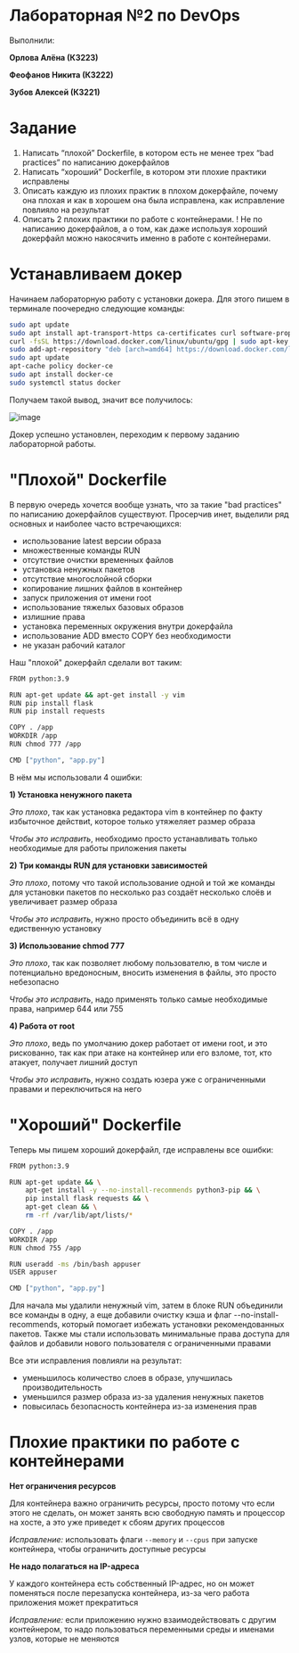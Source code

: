 # Лабораторная №2 по DevOps

Выполнили:

**Орлова Алёна (К3223)**

**Феофанов Никита (К3222)**

**Зубов Алексей (К3221)**

# Задание
1. Написать “плохой” Dockerfile, в котором есть не менее трех “bad practices” по написанию докерфайлов
2. Написать “хороший” Dockerfile, в котором эти плохие практики исправлены
3. Описать каждую из плохих практик в плохом докерфайле, почему она плохая и как в хорошем она была исправлена, как исправление повлияло на результат
4. Описать 2 плохих практики по работе с контейнерами. ! Не по написанию докерфайлов, а о том, как даже используя хороший докерфайл можно накосячить именно в работе с контейнерами.

# Устанавливаем докер

Начинаем лабораторную работу с установки докера. Для этого пишем в терминале поочередно следующие команды:

```bash
sudo apt update
sudo apt install apt-transport-https ca-certificates curl software-properties-common
curl -fsSL https://download.docker.com/linux/ubuntu/gpg | sudo apt-key add -
sudo add-apt-repository "deb [arch=amd64] https://download.docker.com/linux/ubuntu focal stable"
sudo apt update
apt-cache policy docker-ce
sudo apt install docker-ce
sudo systemctl status docker
```
Получаем такой вывод, значит все получилось:

![image](https://github.com/user-attachments/assets/4ad21e55-1866-4ae5-8c31-f00b795fa872)

Докер успешно установлен, переходим к первому заданию лабораторной работы. 

# "Плохой" Dockerfile
В первую очередь хочется вообще узнать, что за такие "bad practices" по написанию докерфайлов существуют. Просерчив инет, выделили ряд основных и наиболее часто встречающихся:

* использование latest версии образа
* множественные команды RUN
* отсутствие очистки временных файлов
* установка ненужных пакетов
* отсутствие многослойной сборки 
* копирование лишних файлов в контейнер
* запуск приложения от имени root
* использование тяжелых базовых образов
* излишние права
* установка переменных окружения внутри докерфайла
* использование ADD вместо COPY без необходимости
* не указан рабочий каталог 

Наш "плохой" докерфайл сделали вот таким:
```bash
FROM python:3.9

RUN apt-get update && apt-get install -y vim
RUN pip install flask
RUN pip install requests

COPY . /app
WORKDIR /app
RUN chmod 777 /app

CMD ["python", "app.py"]
```

В нём мы использовали 4 ошибки:

**1) Установка ненужного пакета**

*Это плохо*, так как установка редактора vim в контейнер по факту избыточное действиt, которое только утяжеляет размер образа

*Чтобы это исправить*, необходимо просто устанавливать только необходимые для работы приложения пакеты

**2) Три команды RUN для установки зависимостей**

*Это плохо*, потому что такой использование одной и той же команды для установки пакетов по несколько раз создаёт несколько слоёв и увеличивает размер образа

*Чтобы это исправить*, нужно просто объединить всё в одну едиственную установку

**3) Использование chmod 777**

*Это плохо*, так как позволяет любому пользователю, в том числе и потенциально вредоносным, вносить изменения в файлы, это просто небезопасно

*Чтобы это исправить*, надо применять только самые необходимые права, например 644 или 755

**4) Работа от root**

*Это плохо*, ведь по умолчанию докер работает от имени root, и это рискованно, так как при атаке на контейнер или его взломе, тот, кто атакует, получает лишний доступ

*Чтобы это исправить*, нужно создать юзера уже с ограниченными правами и переключиться на него

# "Хороший" Dockerfile

Теперь мы пишем хороший докерфайл, где исправлены все ошибки:
```bash
FROM python:3.9

RUN apt-get update && \
    apt-get install -y --no-install-recommends python3-pip && \
    pip install flask requests && \
    apt-get clean && \
    rm -rf /var/lib/apt/lists/*

COPY . /app
WORKDIR /app
RUN chmod 755 /app

RUN useradd -ms /bin/bash appuser
USER appuser

CMD ["python", "app.py"]

```

Для начала мы удалили ненужный vim, затем в блоке RUN объединили все команды в одну, а еще добавили очистку кэша и флаг --no-install-recommends, который помогает избежать установки рекомендованных пакетов. Также мы стали использовать минимальные права доступа для файлов и добавили нового пользователя с ограниченными правами 

Все эти исправления повлияли на результат:
- уменьшилось количество слоев в образе, улучшилась производительность
- уменьшился размер образа из-за удаления ненужных пакетов
- повысилась безопасность контейнера из-за изменения прав

# Плохие практики по работе с контейнерами

**Нет ограничения ресурсов**

Для контейнера важно ограничить ресурсы, просто потому что если этого не сделать, он может занять всю свободную память и процессор на хосте, а это уже приведет к сбоям других процессов

*Исправление:* использовать флаги `--memory` и `--cpus` при запуске контейнера, чтобы ограничить доступные ресурсы

**Не надо полагаться на IP-адреса** 

У каждого контейнера есть собственный IP-адрес, но он может поменяться после перезапуска контейнера, из-за чего работа приложения может прекратиться

*Исправление:* если приложению нужно взаимодействовать с другим контейнером, то надо пользоваться переменными среды и именами узлов, которые не меняются



